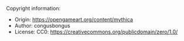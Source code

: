 Copyright information:
* Origin: https://opengameart.org/content/mythica
* Author: congusbongus
* License: CC0: https://creativecommons.org/publicdomain/zero/1.0/
